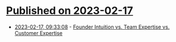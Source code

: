 # [Published on 2023-02-17](index.md)

* [2023-02-17, 09:33:08](https://news.ycombinator.com/item?id=34832686) - [Founder Intuition vs. Team Expertise vs. Customer Expertise](https://caseyaccidental.com/founder-intuition-team-expertise/)
